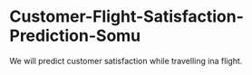 # Customer-Flight-Satisfaction-Prediction-Somu
We will predict customer satisfaction while travelling ina flight.
